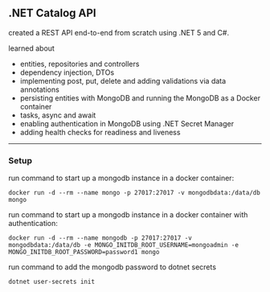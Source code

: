## .NET Catalog API

created a REST API end-to-end from scratch using .NET 5 and C#.

learned about

- entities, repositories and controllers
- dependency injection, DTOs
- implementing post, put, delete and adding validations via data annotations
- persisting entities with MongoDB and running the MongoDB as a Docker container
- tasks, async and await
- enabling authentication in MongoDB using .NET Secret Manager
- adding health checks for readiness and liveness

---

### Setup

run command to start up a mongodb instance in a docker container:

`docker run -d --rm --name mongo -p 27017:27017 -v mongodbdata:/data/db mongo`

run command to start up a mongodb instance in a docker container with authentication:

`docker run -d --rm --name mongodb -p 27017:27017 -v mongodbdata:/data/db -e MONGO_INITDB_ROOT_USERNAME=mongoadmin -e MONGO_INITDB_ROOT_PASSWORD=password1 mongo`

run command to add the mongodb password to dotnet secrets

`dotnet user-secrets init`
